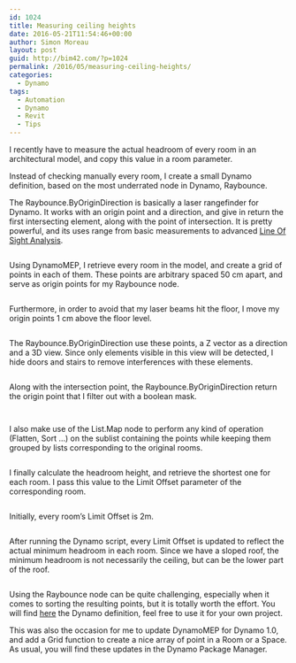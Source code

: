 ```yaml
---
id: 1024
title: Measuring ceiling heights
date: 2016-05-21T11:54:46+00:00
author: Simon Moreau
layout: post
guid: http://bim42.com/?p=1024
permalink: /2016/05/measuring-ceiling-heights/
categories:
  - Dynamo
tags:
  - Automation
  - Dynamo
  - Revit
  - Tips
---
```

I recently have to measure the actual headroom of every room in an architectural model, and copy this value in a room parameter.

Instead of checking manually every room, I create a small Dynamo definition, based on the most underrated node in Dynamo, Raybounce.

The Raybounce.ByOriginDirection is basically a laser rangefinder for Dynamo. It works with an origin point and a direction, and give in return the first intersecting element, along with the point of intersection. It is pretty powerful, and its uses range from basic measurements to advanced [Line Of Sight Analysis](https://revitbeyondbim.wordpress.com/2016/03/10/eye-sight-analysis-with-revit-and-dynamo/).

![<img class="aligncenter size-large wp-image-1036" src="http://bim42.com/wp-content/uploads/2016/05/UsingRaybounce-1-1024x816.png" alt="UsingRaybounce" width="584" height="465" srcset="https://bim42.com/wp-content/uploads/2016/05/UsingRaybounce-1.png 1024w, https://bim42.com/wp-content/uploads/2016/05/UsingRaybounce-1-300x239.png 300w, https://bim42.com/wp-content/uploads/2016/05/UsingRaybounce-1-768x612.png 768w, https://bim42.com/wp-content/uploads/2016/05/UsingRaybounce-1-376x300.png 376w" sizes="(max-width: 584px) 100vw, 584px" />](http://bim42.com/wp-content/uploads/2016/05/UsingRaybounce-1.png)

Using DynamoMEP, I retrieve every room in the model, and create a grid of points in each of them. These points are arbitrary spaced 50 cm apart, and serve as origin points for my Raybounce node.

![<img class="aligncenter size-large wp-image-1033" src="http://bim42.com/wp-content/uploads/2016/05/RetriveRooms-1024x341.png" alt="RetriveRooms" width="584" height="194" srcset="https://bim42.com/wp-content/uploads/2016/05/RetriveRooms-1024x341.png 1024w, https://bim42.com/wp-content/uploads/2016/05/RetriveRooms-300x100.png 300w, https://bim42.com/wp-content/uploads/2016/05/RetriveRooms-768x256.png 768w, https://bim42.com/wp-content/uploads/2016/05/RetriveRooms-500x167.png 500w" sizes="(max-width: 584px) 100vw, 584px" />](http://bim42.com/wp-content/uploads/2016/05/RetriveRooms.png)

Furthermore, in order to avoid that my laser beams hit the floor, I move my origin points 1 cm above the floor level.

![<img class="aligncenter size-full wp-image-1030" src="http://bim42.com/wp-content/uploads/2016/05/MoveOriginPoints.png" alt="MoveOriginPoints" width="917" height="637" srcset="https://bim42.com/wp-content/uploads/2016/05/MoveOriginPoints.png 917w, https://bim42.com/wp-content/uploads/2016/05/MoveOriginPoints-300x208.png 300w, https://bim42.com/wp-content/uploads/2016/05/MoveOriginPoints-768x533.png 768w, https://bim42.com/wp-content/uploads/2016/05/MoveOriginPoints-432x300.png 432w" sizes="(max-width: 917px) 100vw, 917px" />](http://bim42.com/wp-content/uploads/2016/05/MoveOriginPoints.png)

The Raybounce.ByOriginDirection use these points, a Z vector as a direction and a 3D view. Since only elements visible in this view will be detected, I hide doors and stairs to remove interferences with these elements.

![<img class="aligncenter size-full wp-image-1032" src="http://bim42.com/wp-content/uploads/2016/05/RayBounce.png" alt="RayBounce" width="986" height="732" srcset="https://bim42.com/wp-content/uploads/2016/05/RayBounce.png 986w, https://bim42.com/wp-content/uploads/2016/05/RayBounce-300x223.png 300w, https://bim42.com/wp-content/uploads/2016/05/RayBounce-768x570.png 768w, https://bim42.com/wp-content/uploads/2016/05/RayBounce-404x300.png 404w" sizes="(max-width: 986px) 100vw, 986px" />](http://bim42.com/wp-content/uploads/2016/05/RayBounce.png)

Along with the intersection point, the Raybounce.ByOriginDirection return the origin point that I filter out with a boolean mask.

![<img class="aligncenter size-full wp-image-1028" src="http://bim42.com/wp-content/uploads/2016/05/FilterPoints.png" alt="FilterPoints" width="929" height="362" srcset="https://bim42.com/wp-content/uploads/2016/05/FilterPoints.png 929w, https://bim42.com/wp-content/uploads/2016/05/FilterPoints-300x117.png 300w, https://bim42.com/wp-content/uploads/2016/05/FilterPoints-768x299.png 768w, https://bim42.com/wp-content/uploads/2016/05/FilterPoints-500x195.png 500w" sizes="(max-width: 929px) 100vw, 929px" />](http://bim42.com/wp-content/uploads/2016/05/FilterPoints.png)

![<img class="aligncenter size-large wp-image-1031" src="http://bim42.com/wp-content/uploads/2016/05/Points-1024x564.png" alt="Points" width="584" height="322" srcset="https://bim42.com/wp-content/uploads/2016/05/Points-1024x564.png 1024w, https://bim42.com/wp-content/uploads/2016/05/Points-300x165.png 300w, https://bim42.com/wp-content/uploads/2016/05/Points-768x423.png 768w, https://bim42.com/wp-content/uploads/2016/05/Points-500x276.png 500w" sizes="(max-width: 584px) 100vw, 584px" />](http://bim42.com/wp-content/uploads/2016/05/Points.png)

I also make use of the List.Map node to perform any kind of operation (Flatten, Sort &#8230;) on the sublist containing the points while keeping them grouped by lists corresponding to the original rooms.

![<img class="aligncenter size-large wp-image-1029" src="http://bim42.com/wp-content/uploads/2016/05/ListMap-1024x460.png" alt="ListMap" width="584" height="262" srcset="https://bim42.com/wp-content/uploads/2016/05/ListMap-1024x460.png 1024w, https://bim42.com/wp-content/uploads/2016/05/ListMap-300x135.png 300w, https://bim42.com/wp-content/uploads/2016/05/ListMap-768x345.png 768w, https://bim42.com/wp-content/uploads/2016/05/ListMap-500x224.png 500w, https://bim42.com/wp-content/uploads/2016/05/ListMap.png 1430w" sizes="(max-width: 584px) 100vw, 584px" />](http://bim42.com/wp-content/uploads/2016/05/ListMap.png)

I finally calculate the headroom height, and retrieve the shortest one for each room. I pass this value to the Limit Offset parameter of the corresponding room.

![<img class="aligncenter size-large wp-image-1027" src="http://bim42.com/wp-content/uploads/2016/05/CalculateHeadRoom-1024x530.png" alt="CalculateHeadRoom" width="584" height="302" srcset="https://bim42.com/wp-content/uploads/2016/05/CalculateHeadRoom-1024x530.png 1024w, https://bim42.com/wp-content/uploads/2016/05/CalculateHeadRoom-300x155.png 300w, https://bim42.com/wp-content/uploads/2016/05/CalculateHeadRoom-768x398.png 768w, https://bim42.com/wp-content/uploads/2016/05/CalculateHeadRoom-500x259.png 500w, https://bim42.com/wp-content/uploads/2016/05/CalculateHeadRoom.png 1244w" sizes="(max-width: 584px) 100vw, 584px" />](http://bim42.com/wp-content/uploads/2016/05/CalculateHeadRoom.png)

Initially, every room&#8217;s Limit Offset is 2m.

![<img class="aligncenter size-large wp-image-1026" src="http://bim42.com/wp-content/uploads/2016/05/Before-1024x398.png" alt="Before" width="584" height="227" srcset="https://bim42.com/wp-content/uploads/2016/05/Before-1024x398.png 1024w, https://bim42.com/wp-content/uploads/2016/05/Before-300x117.png 300w, https://bim42.com/wp-content/uploads/2016/05/Before-768x299.png 768w, https://bim42.com/wp-content/uploads/2016/05/Before-500x194.png 500w" sizes="(max-width: 584px) 100vw, 584px" />](http://bim42.com/wp-content/uploads/2016/05/Before.png)

After running the Dynamo script, every Limit Offset is updated to reflect the actual minimum headroom in each room. Since we have a sloped roof, the minimum headroom is not necessarily the ceiling, but can be the lower part of the roof.

![<img class="aligncenter size-large wp-image-1025" src="http://bim42.com/wp-content/uploads/2016/05/After-1024x387.png" alt="After" width="584" height="221" srcset="https://bim42.com/wp-content/uploads/2016/05/After-1024x387.png 1024w, https://bim42.com/wp-content/uploads/2016/05/After-300x113.png 300w, https://bim42.com/wp-content/uploads/2016/05/After-768x290.png 768w, https://bim42.com/wp-content/uploads/2016/05/After-500x189.png 500w" sizes="(max-width: 584px) 100vw, 584px" />](http://bim42.com/wp-content/uploads/2016/05/After.png)

Using the Raybounce node can be quite challenging, especially when it comes to sorting the resulting points, but it is totally worth the effort. You will find [here](https://drive.google.com/file/d/0B_fvbfIWQ5JJY3U4TkduaGUwZkk/view?usp=sharing) the Dynamo definition, feel free to use it for your own project.

This was also the occasion for me to update DynamoMEP for Dynamo 1.0, and add a Grid function to create a nice array of point in a Room or a Space. As usual, you will find these updates in the Dynamo Package Manager.